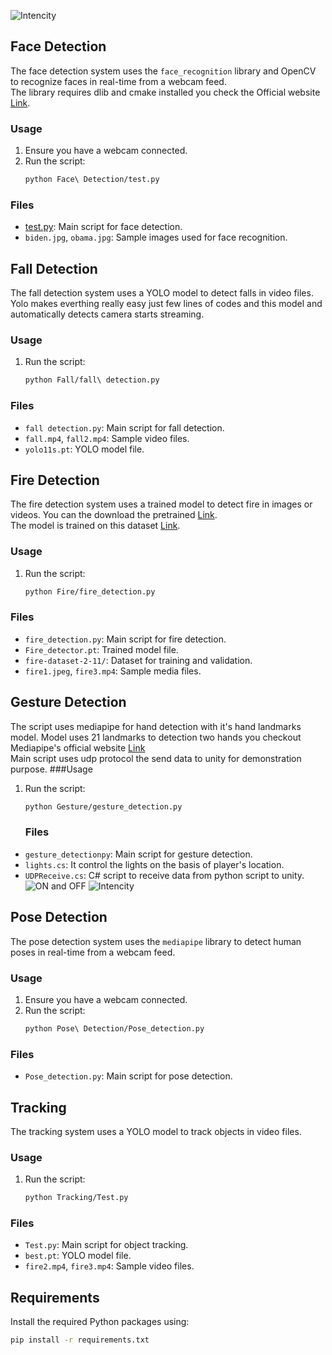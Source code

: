 ![Intencity](https://github.com/user-attachments/assets/2197afe8-dea4-4493-ae0d-b8ece5af4cae)
## Face Detection

The face detection system uses the `face_recognition` library and OpenCV to recognize faces in real-time from a webcam feed.  
The library requires dlib and cmake installed you check the Official website [Link](https://pypi.org/project/face-recognition/).

### Usage

1. Ensure you have a webcam connected.
2. Run the script:
    ```sh
    python Face\ Detection/test.py
    ```

### Files

- [test.py](http://_vscodecontentref_/1): Main script for face detection.
- `biden.jpg`, `obama.jpg`: Sample images used for face recognition.

## Fall Detection

The fall detection system uses a YOLO model to detect falls in video files.  
Yolo makes everthing really easy just few lines of codes and this model and automatically detects camera starts streaming.

### Usage

1. Run the script:
    ```sh
    python Fall/fall\ detection.py
    ```

### Files

- `fall detection.py`: Main script for fall detection.
- `fall.mp4`, `fall2.mp4`: Sample video files.
- `yolo11s.pt`: YOLO model file.

## Fire Detection

The fire detection system uses a trained model to detect fire in images or videos.
You can the download the pretrained [Link](https://drive.google.com/file/d/1JkastcxV8s7LscjSeC9prmnSPxEdiaUJ/view?usp=sharing).  
The model is trained on this dataset [Link](https://universe.roboflow.com/fire-detector/fire-dataset-2/dataset/11).
### Usage

1. Run the script:
    ```sh
    python Fire/fire_detection.py
    ```

### Files

- `fire_detection.py`: Main script for fire detection.
- `Fire_detector.pt`: Trained model file.
- `fire-dataset-2-11/`: Dataset for training and validation.
- `fire1.jpeg`, `fire3.mp4`: Sample media files.

## Gesture Detection
The script uses mediapipe for hand detection with it's hand landmarks model.
Model uses 21 landmarks to detection two hands you checkout Mediapipe's official website [Link](https://ai.google.dev/edge/mediapipe/solutions/vision/hand_landmarker)  
Main script uses udp protocol the send data to unity for demonstration purpose.
###Usage

1. Run the script:
    ```sh
    python Gesture/gesture_detection.py
    ```
    ### Files

- `gesture_detectionpy`: Main script for gesture detection.
- `lights.cs`: It control the lights on the basis of player's location.
- `UDPReceive.cs`: C# script to receive data from python script to unity.
![ON and OFF](https://github.com/user-attachments/assets/bddce9fa-795b-4f9d-bbb6-3f437f441585)
![Intencity](https://github.com/user-attachments/assets/8caca28c-fc01-4bf6-8bc2-51e577e4dd03)



## Pose Detection

The pose detection system uses the `mediapipe` library to detect human poses in real-time from a webcam feed.

### Usage

1. Ensure you have a webcam connected.
2. Run the script:
    ```sh
    python Pose\ Detection/Pose_detection.py
    ```

### Files

- `Pose_detection.py`: Main script for pose detection.

## Tracking

The tracking system uses a YOLO model to track objects in video files.

### Usage

1. Run the script:
    ```sh
    python Tracking/Test.py
    ```

### Files

- `Test.py`: Main script for object tracking.
- `best.pt`: YOLO model file.
- `fire2.mp4`, `fire3.mp4`: Sample video files.

## Requirements

Install the required Python packages using:
```sh
pip install -r requirements.txt
